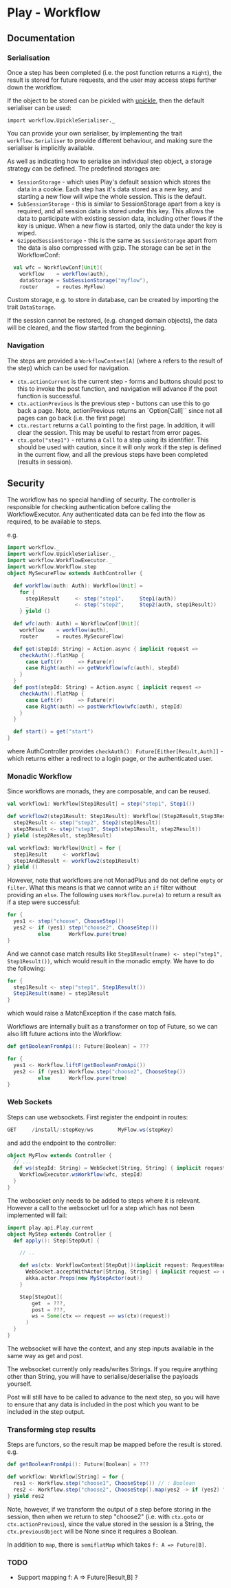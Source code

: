 # Play - Workflow

## Documentation

### Serialisation

Once a step has been completed (i.e. the post function returns a `Right`), the result is stored for future requests, and the user may access steps further down the workflow.

If the object to be stored can be pickled with [upickle](http://www.lihaoyi.com/upickle-pprint/upickle/), then the default serialiser can be used:
```
import workflow.UpickleSerialiser._
```
You can provide your own serialiser, by implementing the trait `workflow.Serialiser` to provide different behaviour, and making sure the serialiser is implicitly available.

As well as indicating how to serialise an individual step object, a storage strategy can be defined. The predefined storages are:
* `SessionStorage` - which uses Play's default session which stores the data in a cookie. Each step has it's data stored as a new key, and starting a new flow will wipe the whole session. This is the default.
* `SubSessionStorage` - this is similar to SessionStorage apart from a key is required, and all session data is stored under this key. This allows the data to participate with existing session data, including other flows if the key is unique. When a new flow is started, only the data under the key is wiped.
* `GzippedSessionStorage` - this is the same as `SessionStorage` apart from the data is also compressed with gzip.
The storage can be set in the WorkflowConf:
```scala
  val wfc = WorkflowConf[Unit](
    workflow    = workflow(auth),
    dataStorage = SubSessionStorage("myflow"),
    router      = routes.MyFlow)
```
Custom storage, e.g. to store in database, can be created by importing the trait `DataStorage`.

If the session cannot be restored, (e.g. changed domain objects), the data will be cleared, and the flow started from the beginning.

### Navigation

The steps are provided a `WorkflowContext[A]` (where `A` refers to the result of the step) which can be used for navigation.
* `ctx.actionCurrent` is the current step - forms and buttons should post to this to invoke the post function, and navigation will advance if the post function is successful.
* `ctx.actionPrevious` is the previous step - buttons can use this to go back a page. Note, actionPrevious returns an `Option[Call]`` since not all pages can go back (i.e. the first page)
* `ctx.restart` returns a `Call` pointing to the first page. In addition, it will clear the session. This may be useful to restart from error pages.
* `ctx.goto("step1")` - returns a `Call` to a step using its identifier. This should be used with caution, since it will only work if the step is defined in the current flow, and all the previous steps have been completed (results in session).

## Security

The workflow has no special handling of security. The controller is responsible for checking authentication before calling the WorkflowExecutor. Any authenticated data can be fed into the flow as required, to be available to steps.

e.g.

```scala
import workflow._
import workflow.UpickleSerialiser._
import workflow.WorkflowExecutor._
import workflow.Workflow.step
object MySecureFlow extends AuthController {

  def workflow(auth: Auth): Workflow[Unit] =
    for {
      step1Result     <- step("step1",     Step1(auth))
      _               <- step("step2",     Step2(auth, step1Result))
    } yield ()

  def wfc(auth: Auth) = WorkflowConf[Unit](
    workflow    = workflow(auth),
    router      = routes.MySecureFlow)

  def get(stepId: String) = Action.async { implicit request =>
    checkAuth().flatMap {
      case Left(r)     => Future(r)
      case Right(auth) => getWorkflow(wfc(auth), stepId)
    }
  }
  def post(stepId: String) = Action.async { implicit request =>
    checkAuth().flatMap {
      case Left(r)     => Future(r)
      case Right(auth) => postWorkflow(wfc(auth), stepId)
    }
  }

  def start() = get("start")
}
```

where AuthController provides `checkAuth(): Future[Either[Result,Auth]]` - which returns either a redirect to a login page, or the authenticated user.


### Monadic Workflow

Since workflows are monads, they are composable, and can be reused.

```scala
val workflow1: Workflow[Step1Result] = step("step1", Step1())

def workflow2(step1Result: Step1Result): Workflow[(Step2Result,Step3Result)] = for {
  step2Result <- step("step2", Step2(step1Result))
  step3Result <- step("step3", Step3(step1Result, step2Result))
} yield (step2Result, step3Result)

val workflow3: Workflow[Unit] = for {
  step1Result     <- workflow1
  step1And2Result <- workflow2(step1Result)
} yield ()
```

However, note that workflows are not MonadPlus and do not define `empty` or `filter`. What this means is that we cannot write an `if` filter without providing an `else`. The following uses `Workflow.pure(a)` to return a result as if a step were successful:

```scala
for {
  yes1 <- step("choose", ChooseStep())
  yes2 <- if (yes1) step("choose2", ChooseStep())
          else      Workflow.pure(true)
}
```



And we cannot case match results like `Step1Result(name) <- step("step1", Step1Result())`, which would result in the monadic empty. We have to do the following:
```scala
for {
  step1Result <- step("step1", Step1Result())
  Step1Result(name) = step1Result
}
```
which would raise a MatchException if the case match fails.


Workflows are internally built as a transformer on top of Future, so we can also lift future actions into the Workflow:

```scala
def getBooleanFromApi(): Future[Boolean] = ???

for {
  yes1 <- Workflow.liftF(getBooleanFromApi())
  yes2 <- if (yes1) Workflow.step("choose2", ChooseStep())
          else      Workflow.pure(true)
}
```

### Web Sockets

Steps can use websockets.
First register the endpoint in routes:
```scala
GET     /install/:stepKey/ws        MyFlow.ws(stepKey)
```

and add the endpoint to the controller:
```scala
object MyFlow extends Controller {
  // ...
  def ws(stepId: String) = WebSocket[String, String] { implicit request =>
    WorkflowExecutor.wsWorkflow(wfc, stepId)
  }
}
```
The weboscket only needs to be added to steps where it is relevant. However a call to the websocket url for a step which has not been implemented will fail:

```scala
import play.api.Play.current
object MyStep extends Controller {
  def apply(): Step[StepOut] {

    // ..

    def ws(ctx: WorkflowContext[StepOut])(implicit request: RequestHeader) =
      WebSocket.acceptWithActor[String, String] { implicit request => out =>
      akka.actor.Props(new MyStepActor(out))
    }

    Step[StepOut](
        get  = ???,
        post = ???,
        ws = Some(ctx => request => ws(ctx)(request))
      )
  }
}
```

The websocket will have the context, and any step inputs available in the same way as get and post.

The websocket currently only reads/writes Strings. If you require anything other than String, you will have to serialise/deserialise the payloads yourself.

Post will still have to be called to advance to the next step, so you will have to ensure that any data is included in the post which you want to be included in the step output.

### Transforming step results

Steps are functors, so the result map be mapped before the result is stored.
e.g.

```scala
def getBooleanFromApi(): Future[Boolean] = ???

def workflow: Workflow[String] = for {
  res1 <- Workflow.step("choose1", ChooseStep()) // : Boolean
  res2 <- Workflow.step("choose2", ChooseStep().map(yes2 -> if (yes2) "A" else "B")) // : String
} yield res2
```
Note, however, if we transform the output of a step before storing in the session, then when we return to step "choose2" (i.e. with `ctx.goto` or `ctx.actionPrevious`), since the value stored in the session is a String, the `ctx.previousObject` will be None since it requires a Boolean.

In addition to `map`, there is `semiflatMap` which takes `f: A => Future[B]`.

### TODO

* Support mapping f: A => Future[Result,B] ?
